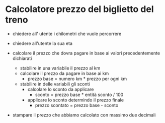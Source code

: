 # Calcolatore prezzo del biglietto del treno

- chiedere all' utente i chilometri che vuole percorrere
- chiedere all'utente la sua eta

- calcolare il prezzo che dovra pagare in base ai valori precedentemente dichiarati
    - stabilire in una variabile il prezzo al km        
    - calcolare il prezzo da pagare in base ai km
        - prezzo base = numero km * prezzo per ogni km
    - stabilire in delle variabili gli sconti
        - calcolare lo sconto da applicare
            - sconto = prezzo base * entità sconto / 100
        - applicare lo sconto determindo il prezzo finale
            - prezzo scontato = prezzo base - sconto


- stampare il prezzo che abbiamo calcolato con massimo due decimali   